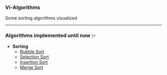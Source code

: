 ### Vi-Algorithms
Some sorting algorithms visualized

---

### Algorithms implemented until now :-

* **Sorting**
  - [Bubble Sort](https://gpk2000.github.io/Vi-Algorithms/sorting/bubble_sort/)
  - [Selection Sort](https://gpk2000.github.io/Vi-Algorithms/sorting/selection_sort/)
  - [Insertion Sort](https://gpk2000.github.io/Vi-Algorithms/sorting/insertion_sort/)
  - [Merge Sort](https://gpk2000.github.io/Vi-Algorithms/sorting/merge_sort/)
